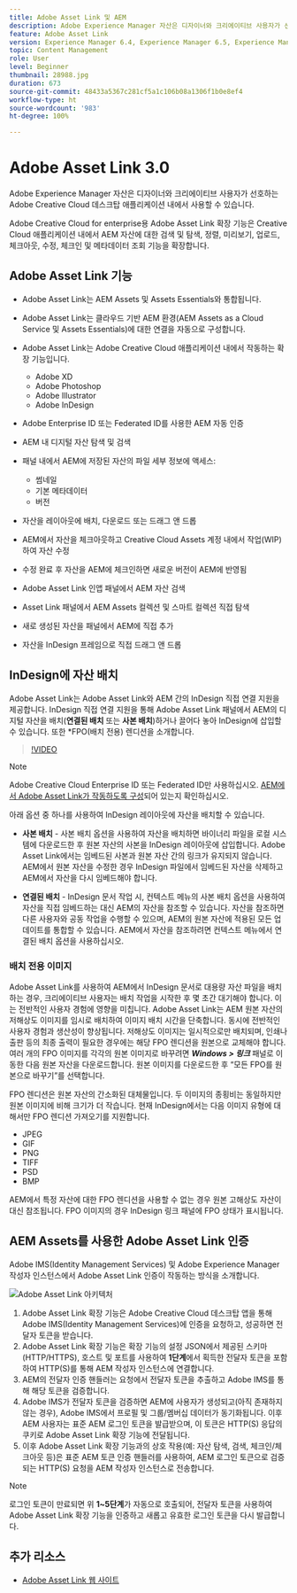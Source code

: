 ```yaml
---
title: Adobe Asset Link 및 AEM
description: Adobe Experience Manager 자산은 디자이너와 크리에이티브 사용자가 선호하는 Adobe Creative Cloud 데스크탑 애플리케이션 내에서 사용할 수 있습니다. Adobe Creative Cloud for enterprise용 Adobe Asset Link 확장 기능은 Adobe XD, Photoshop, InDesign 및 Illustrator와 같은 Creative Cloud 도구 내에서 AEM 자산에 대한 검색 및 탐색, 정렬, 미리보기, 업로드, 체크아웃, 수정, 체크인 및 메타데이터 조회 기능을 확장합니다.
feature: Adobe Asset Link
version: Experience Manager 6.4, Experience Manager 6.5, Experience Manager as a Cloud Service
topic: Content Management
role: User
level: Beginner
thumbnail: 28988.jpg
duration: 673
source-git-commit: 48433a5367c281cf5a1c106b08a1306f1b0e8ef4
workflow-type: ht
source-wordcount: '983'
ht-degree: 100%

---
```



# Adobe Asset Link 3.0

Adobe Experience Manager 자산은 디자이너와 크리에이티브 사용자가 선호하는 Adobe Creative Cloud 데스크탑 애플리케이션 내에서 사용할 수 있습니다.

Adobe Creative Cloud for enterprise용 Adobe Asset Link 확장 기능은 Creative Cloud 애플리케이션 내에서 AEM 자산에 대한 검색 및 탐색, 정렬, 미리보기, 업로드, 체크아웃, 수정, 체크인 및 메타데이터 조회 기능을 확장합니다.

## Adobe Asset Link 기능

+ Adobe Asset Link는 AEM Assets 및 Assets Essentials와 통합됩니다.
+ Adobe Asset Link는 클라우드 기반 AEM 환경(AEM Assets as a Cloud Service 및 Assets Essentials)에 대한 연결을 자동으로 구성합니다.
+ Adobe Asset Link는 Adobe Creative Cloud 애플리케이션 내에서 작동하는 확장 기능입니다.

   + Adobe XD
   + Adobe Photoshop
   + Adobe Illustrator
   + Adobe InDesign

+ Adobe Enterprise ID 또는 Federated ID를 사용한 AEM 자동 인증
+ AEM 내 디지털 자산 탐색 및 검색
+ 패널 내에서 AEM에 저장된 자산의 파일 세부 정보에 액세스:
   + 썸네일
   + 기본 메타데이터
   + 버전
+ 자산을 레이아웃에 배치, 다운로드 또는 드래그 앤 드롭
+ AEM에서 자산을 체크아웃하고 Creative Cloud Assets 계정 내에서 작업(WIP)하여 자산 수정
+ 수정 완료 후 자산을 AEM에 체크인하면 새로운 버전이 AEM에 반영됨
+ Adobe Asset Link 인앱 패널에서 AEM 자산 검색
+ Asset Link 패널에서 AEM Assets 컬렉션 및 스마트 컬렉션 직접 탐색
+ 새로 생성된 자산을 패널에서 AEM에 직접 추가
+ 자산을 InDesign 프레임으로 직접 드래그 앤 드롭

## InDesign에 자산 배치

Adobe Asset Link는 Adobe Asset Link와 AEM 간의 InDesign 직접 연결 지원을 제공합니다. InDesign 직접 연결 지원을 통해 Adobe Asset Link 패널에서 AEM의 디지털 자산을 배치(__연결된 배치__ 또는 __사본 배치__)하거나 끌어다 놓아 InDesign에 삽입할 수 있습니다. 또한 *FPO(배치 전용) 렌디션을 소개합니다.

>[!VIDEO](https://video.tv.adobe.com/v/37237?quality=12&learn=on&captions=kor)

>[!NOTE]
>
>Adobe Creative Cloud Enterprise ID 또는 Federated ID만 사용하십시오. [AEM에서 Adobe Asset Link가 작동하도록 구성](https://helpx.adobe.com/kr/enterprise/admin-guide.html/enterprise/using/adobe-asset-link.ug.html)되어 있는지 확인하십시오.

아래 옵션 중 하나를 사용하여 InDesign 레이아웃에 자산을 배치할 수 있습니다.

+ **사본 배치** - 사본 배치 옵션을 사용하여 자산을 배치하면 바이너리 파일을 로컬 시스템에 다운로드한 후 원본 자산의 사본을 InDesign 레이아웃에 삽입합니다. Adobe Asset Link에서는 임베드된 사본과 원본 자산 간의 링크가 유지되지 않습니다. AEM에서 원본 자산을 수정한 경우 InDesign 파일에서 임베드된 자산을 삭제하고 AEM에서 자산을 다시 임베드해야 합니다.

+ **연결된 배치** - InDesign 문서 작업 시, 컨텍스트 메뉴의 사본 배치 옵션을 사용하여 자산을 직접 임베드하는 대신 AEM의 자산을 참조할 수 있습니다. 자산을 참조하면 다른 사용자와 공동 작업을 수행할 수 있으며, AEM의 원본 자산에 적용된 모든 업데이트를 통합할 수 있습니다. AEM에서 자산을 참조하려면 컨텍스트 메뉴에서 연결된 배치 옵션을 사용하십시오.

### 배치 전용 이미지

Adobe Asset Link를 사용하여 AEM에서 InDesign 문서로 대용량 자산 파일을 배치하는 경우, 크리에이티브 사용자는 배치 작업을 시작한 후 몇 초간 대기해야 합니다. 이는 전반적인 사용자 경험에 영향을 미칩니다. Adobe Asset Link는 AEM 원본 자산의 저해상도 이미지를 임시로 배치하여 이미지 배치 시간을 단축합니다. 동시에 전반적인 사용자 경험과 생산성이 향상됩니다. 저해상도 이미지는 일시적으로만 배치되며, 인쇄나 출판 등의 최종 출력이 필요한 경우에는 해당 FPO 렌디션을 원본으로 교체해야 합니다. 여러 개의 FPO 이미지를 각각의 원본 이미지로 바꾸려면 **_Windows > 링크_** 패널로 이동한 다음 원본 자산을 다운로드합니다. 원본 이미지를 다운로드한 후 “모든 FPO를 원본으로 바꾸기”를 선택합니다.

FPO 렌디션은 원본 자산의 간소화된 대체물입니다. 두 이미지의 종횡비는 동일하지만 원본 이미지에 비해 크기가 더 작습니다. 현재 InDesign에서는 다음 이미지 유형에 대해서만 FPO 렌디션 가져오기를 지원합니다.

+ JPEG
+ GIF
+ PNG
+ TIFF
+ PSD
+ BMP

AEM에서 특정 자산에 대한 FPO 렌디션을 사용할 수 없는 경우 원본 고해상도 자산이 대신 참조됩니다. FPO 이미지의 경우 InDesign 링크 패널에 FPO 상태가 표시됩니다.

## AEM Assets를 사용한 Adobe Asset Link 인증

Adobe IMS(Identity Management Services) 및 Adobe Experience Manager 작성자 인스턴스에서 Adobe Asset Link 인증이 작동하는 방식을 소개합니다.

![Adobe Asset Link 아키텍처](assets/adobe-asset-link-article-understand.png)

1. Adobe Asset Link 확장 기능은 Adobe Creative Cloud 데스크탑 앱을 통해 Adobe IMS(Identity Management Services)에 인증을 요청하고, 성공하면 전달자 토큰을 받습니다.
1. Adobe Asset Link 확장 기능은 확장 기능의 설정 JSON에서 제공된 스키마(HTTP/HTTPS), 호스트 및 포트를 사용하여 **1단계**&#x200B;에서 획득한 전달자 토큰을 포함하여 HTTP(S)를 통해 AEM 작성자 인스턴스에 연결합니다.
1. AEM의 전달자 인증 핸들러는 요청에서 전달자 토큰을 추출하고 Adobe IMS를 통해 해당 토큰을 검증합니다.
1. Adobe IMS가 전달자 토큰을 검증하면 AEM에 사용자가 생성되고(아직 존재하지 않는 경우), Adobe IMS에서 프로필 및 그룹/멤버십 데이터가 동기화됩니다. 이후 AEM 사용자는 표준 AEM 로그인 토큰을 발급받으며, 이 토큰은 HTTP(S) 응답의 쿠키로 Adobe Asset Link 확장 기능에 전달됩니다.
1. 이후 Adobe Asset Link 확장 기능과의 상호 작용(예: 자산 탐색, 검색, 체크인/체크아웃 등)은 표준 AEM 토큰 인증 핸들러를 사용하여, AEM 로그인 토큰으로 검증되는 HTTP(S) 요청을 AEM 작성자 인스턴스로 전송합니다.

>[!NOTE]
>
>로그인 토큰이 만료되면 위 **1~5단계**&#x200B;가 자동으로 호출되어, 전달자 토큰을 사용하여 Adobe Asset Link 확장 기능을 인증하고 새롭고 유효한 로그인 토큰을 다시 발급합니다.

## 추가 리소스

+ [Adobe Asset Link 웹 사이트](https://www.adobe.com/kr/creativecloud/business/enterprise/adobe-asset-link.html)
